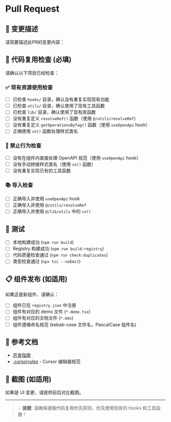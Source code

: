 # Pull Request

## 📝 变更描述

请简要描述此PR的变更内容：

## 🔄 代码复用检查 (必填)

请确认以下项目已经检查：

### ✅ 现有资源使用检查

- [ ] 已检查 `hooks/` 目录，确认没有重复实现现有功能
- [ ] 已检查 `utils/` 目录，确认使用了现有工具函数
- [ ] 已检查 `lib/` 目录，确认使用了现有库函数
- [ ] 没有重复定义 `resolveRef()` 函数（使用 `@/utils/resolveRef`）
- [ ] 没有重复定义 `getOperationsByTag()` 函数（使用 `useOpenApi` hook）
- [ ] 正确使用 `cn()` 函数处理样式类名

### 🚫 禁止行为检查

- [ ] 没有在组件内直接处理 OpenAPI 规范（使用 `useOpenApi` hook）
- [ ] 没有手动拼接样式类名（使用 `cn()` 函数）
- [ ] 没有重复实现已有的工具函数

### 📚 导入检查

- [ ] 正确导入并使用 `useOpenApi` hook
- [ ] 正确导入并使用 `@/utils/resolveRef`
- [ ] 正确导入并使用 `@/lib/utils` 中的 `cn()`

## 🧪 测试

- [ ] 本地构建成功 (`npm run build`)
- [ ] Registry 构建成功 (`npm run build:registry`)
- [ ] 代码质量检查通过 (`npm run check:duplicates`)
- [ ] 类型检查通过 (`npx tsc --noEmit`)

## 📋 组件发布 (如适用)

如果这是新组件，请确认：

- [ ] 组件已在 `registry.json` 中注册
- [ ] 组件有对应的 demo 文件 (`*-demo.tsx`)
- [ ] 组件有对应的文档文件 (`*.mdx`)
- [ ] 组件遵循命名规范 (kebab-case 文件名，PascalCase 组件名)

## 📖 参考文档

- [开发指南](./DEVELOPMENT_GUIDELINES.md)
- [.cursorrules](./.cursorrules) - Cursor 编辑器规范

## 📸 截图 (如适用)

如果是 UI 变更，请提供前后对比截图。

---

> 💡 **提醒**: 请确保遵循代码复用优先原则，优先使用现有的 hooks 和工具函数！
